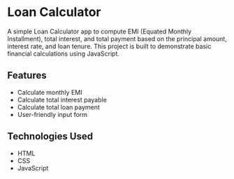 # Loan Calculator

A simple Loan Calculator app to compute EMI (Equated Monthly Installment), total interest, and total payment based on the principal amount, interest rate, and loan tenure. This project is built to demonstrate basic financial calculations using JavaScript.

## Features

- Calculate monthly EMI
- Calculate total interest payable
- Calculate total loan payment
- User-friendly input form

## Technologies Used

- HTML
- CSS
- JavaScript

